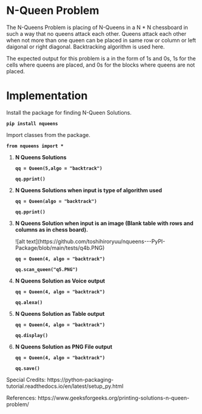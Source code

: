 # N-Queen Problem

The N-Queens Problem is placing of N-Queens in a N * N chessboard in such a way that no queens attack each other. Queens attack each other when not more than one queen can be placed in same row or column or left daigonal or right diagonal. Backtracking algorithm is used here.

The expected output for this problem is a in the form of 1s and 0s, 1s for the cells where queens are placed, and 0s for the blocks where queens are not placed.

# Implementation

Install the package for finding N-Queen Solutions. 
 <dl><code><b>pip install nqueens</b></code></dl>

Import classes from the package.
 <dl><code><b>from nqueens import *</b></code></dl>
  
1. <b>N Queens Solutions </b>
    <dl><code><b>qq = Queen(5,algo = "backtrack")</b></code></dl>
    <dl><code><b>qq.pprint()</b></code> </dl>
                 
2. <b>N Queens Solutions when input is type of algorithm used</b>
    <dl><code><b>qq = Queen(algo = "backtrack")</b></code></dl>
    <dl><code><b>qq.pprint()</b></code></dl>
    
3. <b>N Queens Solution when input is an image (Blank table with rows and columns as in chess board).</b>
     <dl>![alt text](https://github.com/toshihiroryuu/nqueens---PyPI-Package/blob/main/tests/q4b.PNG)</dl>
     <dl><code><b>qq = Queen(4, algo = "backtrack")</b></code></dl>
     <dl><code><b>qq.scan_queen("q5.PNG")</b></code></dl>

4. <b>N Queens Solution as Voice output </b> 
     <dl><code><b>qq = Queen(4, algo = "backtrack")</b></code></dl>
     <dl><code><b>qq.alexa()</b></code></dl>
     
5. <b>N Queens Solution as Table output </b>
     <dl><code><b>qq = Queen(4, algo = "backtrack")</b></code></dl>
     <dl><code><b>qq.display()</b></code></dl>
     
6. <b>N Queens Solution as PNG File output </b>
     <dl><code><b>qq = Queen(4, algo = "backtrack")</b></code></dl>
     <dl><code><b>qq.save()</b></code></dl>
     
     
     
<dl>Special Credits: https://python-packaging-tutorial.readthedocs.io/en/latest/setup_py.html </dl>
<dl>References: https://www.geeksforgeeks.org/printing-solutions-n-queen-problem/ </dl>
